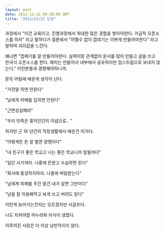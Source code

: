```yaml
---
layout: post
date: 2012-12-22 09:30:00 GMT
title: "2012/12/22 단상"
---
```

<p>과정에서 "이건 교육이고, 진행과정에서 최대한 많은 경험을 쌓아야한다. 가급적 오픈소스를 하자" 라고 말하다가 결론에서 "어쩔수 없이 껍데기는 이쁘게 만들어야한다" 라고 말하며 괴리감을 느낀다.</p>&#13;
<p>왜냐면 "껍떼기를 잘 만들어야한다. 실력이랑 관계없이 문서를 많이 만들고 글을 쓰고 한국식 오픈소스를 한다. 패치는 만들어서 내부에서 공유하지만 업스트림으로 보내지 않는다." 이런분들과 경쟁해야하니까. </p>&#13;
<p>문득 어릴때 배운게 생각이 난다.</p>&#13;
<p>"거짓말 하면 안된다"</p>&#13;
<p>"남에게 피해를 입히면 안된다"</p>&#13;
<p>"근면성실해라"</p>&#13;
<p>"우리 민족은 홍익인간의 이념으로.. "</p>&#13;
<p>하지만 근 1X 년간의 직장생활에서 배운건 이거다.</p>&#13;
<p>"어떻게든 돈 잘 벌면 장땡이다"</p>&#13;
<p>"내 친구가 좋은 학교고 나는 좋은 학교니까 잘될꺼다"</p>&#13;
<p>"일단 사기쳐라. 나중에 돈받고 수습하면 된다"</p>&#13;
<p>"회사에 충성하지마라. 나중에 버림받는다"</p>&#13;
<p>"남에게 피해를 주건 말건 내가 살면 그만이다"</p>&#13;
<p>"남을 잘 이용해먹고 싸게 쓰고 버려도 된다"</p>&#13;
<p>이런게 늙어가는건지는 모르겠지만 서글프다.</p>&#13;
<p>나도 지켜야할 마누라와 자식이 생겼다. </p>&#13;
<p>이루어진 사랑은 더 이상 낭만적이지 않다.</p> 
